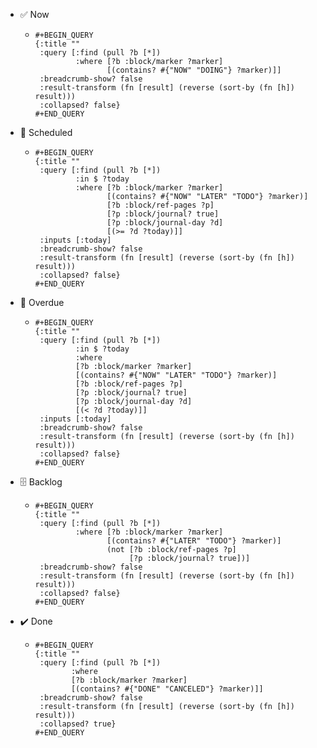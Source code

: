 - ✅ Now
    - ```
      #+BEGIN_QUERY
      {:title ""
       :query [:find (pull ?b [*])
               :where [?b :block/marker ?marker]
              	      [(contains? #{"NOW" "DOING"} ?marker)]]
       :breadcrumb-show? false
       :result-transform (fn [result] (reverse (sort-by (fn [h]) result)))
       :collapsed? false}
      #+END_QUERY 
      ```
- 📅 Scheduled
    - ```
      #+BEGIN_QUERY
      {:title ""
       :query [:find (pull ?b [*])
               :in $ ?today
               :where [?b :block/marker ?marker]
                      [(contains? #{"NOW" "LATER" "TODO"} ?marker)]
                      [?b :block/ref-pages ?p]
                      [?p :block/journal? true]
                      [?p :block/journal-day ?d]
                      [(>= ?d ?today)]]
       :inputs [:today]
       :breadcrumb-show? false
       :result-transform (fn [result] (reverse (sort-by (fn [h]) result)))       
       :collapsed? false}
      #+END_QUERY
      ```
- 🔴 Overdue
    - ```
      #+BEGIN_QUERY
      {:title ""
       :query [:find (pull ?b [*])
               :in $ ?today
               :where
               [?b :block/marker ?marker]
               [(contains? #{"NOW" "LATER" "TODO"} ?marker)]
               [?b :block/ref-pages ?p]
               [?p :block/journal? true]
               [?p :block/journal-day ?d]
               [(< ?d ?today)]]
       :inputs [:today]
       :breadcrumb-show? false
       :result-transform (fn [result] (reverse (sort-by (fn [h]) result)))
       :collapsed? false}
      #+END_QUERY
      ```
- 🗄 Backlog
    - ```
      #+BEGIN_QUERY
      {:title ""
       :query [:find (pull ?b [*])
               :where [?b :block/marker ?marker]
                      [(contains? #{"LATER" "TODO"} ?marker)]
                      (not [?b :block/ref-pages ?p] 
                           [?p :block/journal? true])]
       :breadcrumb-show? false
       :result-transform (fn [result] (reverse (sort-by (fn [h]) result)))
       :collapsed? false}
      #+END_QUERY
      ```
- ✔️ Done
    - ```
      #+BEGIN_QUERY
      {:title ""
       :query [:find (pull ?b [*])
              :where
              [?b :block/marker ?marker]
              [(contains? #{"DONE" "CANCELED"} ?marker)]]
       :breadcrumb-show? false
       :result-transform (fn [result] (reverse (sort-by (fn [h]) result)))
       :collapsed? true}
      #+END_QUERY
      ```
